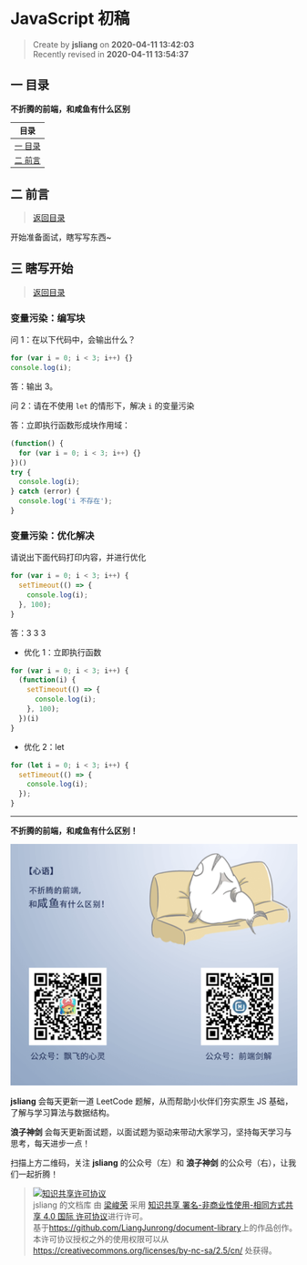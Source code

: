 JavaScript 初稿
===

> Create by **jsliang** on **2020-04-11 13:42:03**  
> Recently revised in **2020-04-11 13:54:37**

## <a name="chapter-one" id="chapter-one"></a>一 目录

**不折腾的前端，和咸鱼有什么区别**

| 目录 |
| --- | 
| [一 目录](#chapter-one) | 
| <a name="catalog-chapter-two" id="catalog-chapter-two"></a>[二 前言](#chapter-two) |

## <a name="chapter-two" id="chapter-two"></a>二 前言

> [返回目录](#chapter-one)

开始准备面试，瞎写写东西~

## <a name="chapter-three" id="chapter-three"></a>三 瞎写开始

> [返回目录](#chapter-one)

### 变量污染：编写块

问 1：在以下代码中，会输出什么？

```js
for (var i = 0; i < 3; i++) {}
console.log(i);
```

答：输出 3。

问 2：请在不使用 `let` 的情形下，解决 `i` 的变量污染

答：立即执行函数形成块作用域：

```js
(function() {
  for (var i = 0; i < 3; i++) {}
})()
try {
  console.log(i);
} catch (error) {
  console.log('i 不存在');
}
```

### 变量污染：优化解决

请说出下面代码打印内容，并进行优化

```js
for (var i = 0; i < 3; i++) {
  setTimeout(() => {
    console.log(i);
  }, 100);
}
```

答：3 3 3

* 优化 1：立即执行函数

```js
for (var i = 0; i < 3; i++) {
  (function(i) {
    setTimeout(() => {
      console.log(i);
    }, 100);
  })(i)
}
```

* 优化 2：let 

```js
for (let i = 0; i < 3; i++) {
  setTimeout(() => {
    console.log(i);
  });
}
```

---

**不折腾的前端，和咸鱼有什么区别！**

![图](../../../public-repertory/img/z-index-small.png)

**jsliang** 会每天更新一道 LeetCode 题解，从而帮助小伙伴们夯实原生 JS 基础，了解与学习算法与数据结构。

**浪子神剑** 会每天更新面试题，以面试题为驱动来带动大家学习，坚持每天学习与思考，每天进步一点！

扫描上方二维码，关注 **jsliang** 的公众号（左）和 **浪子神剑** 的公众号（右），让我们一起折腾！

> <a rel="license" href="http://creativecommons.org/licenses/by-nc-sa/4.0/"><img alt="知识共享许可协议" style="border-width:0" src="https://i.creativecommons.org/l/by-nc-sa/4.0/88x31.png" /></a><br /><span xmlns:dct="http://purl.org/dc/terms/" property="dct:title">jsliang 的文档库</span> 由 <a xmlns:cc="http://creativecommons.org/ns#" href="https://github.com/LiangJunrong/document-library" property="cc:attributionName" rel="cc:attributionURL">梁峻荣</a> 采用 <a rel="license" href="http://creativecommons.org/licenses/by-nc-sa/4.0/">知识共享 署名-非商业性使用-相同方式共享 4.0 国际 许可协议</a>进行许可。<br />基于<a xmlns:dct="http://purl.org/dc/terms/" href="https://github.com/LiangJunrong/document-library" rel="dct:source">https://github.com/LiangJunrong/document-library</a>上的作品创作。<br />本许可协议授权之外的使用权限可以从 <a xmlns:cc="http://creativecommons.org/ns#" href="https://creativecommons.org/licenses/by-nc-sa/2.5/cn/" rel="cc:morePermissions">https://creativecommons.org/licenses/by-nc-sa/2.5/cn/</a> 处获得。